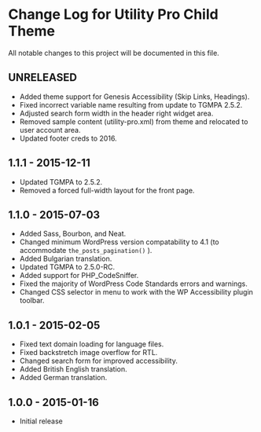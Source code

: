# Change Log for Utility Pro Child Theme
All notable changes to this project will be documented in this file.

## UNRELEASED
- Added theme support for Genesis Accessibility (Skip Links, Headings).
- Fixed incorrect variable name resulting from update to TGMPA 2.5.2.
- Adjusted search form width in the header right widget area.
- Removed sample content (utility-pro.xml) from theme and relocated to user account area.
- Updated footer creds to 2016.


## 1.1.1 - 2015-12-11
- Updated TGMPA to 2.5.2.
- Removed a forced full-width layout for the front page.

## 1.1.0 - 2015-07-03
- Added Sass, Bourbon, and Neat.
- Changed minimum WordPress version compatability to 4.1 (to accommodate `the_posts_pagination()` ).
- Added Bulgarian translation.
- Updated TGMPA to 2.5.0-RC.
- Added support for PHP_CodeSniffer.
- Fixed the majority of WordPress Code Standards errors and warnings.
- Changed CSS selector in menu to work with the WP Accessibility plugin toolbar.

## 1.0.1 - 2015-02-05

- Fixed text domain loading for language files.
- Fixed backstretch image overflow for RTL.
- Changed search form for improved accessibility.
- Added British English translation.
- Added German translation.

## 1.0.0 - 2015-01-16

- Initial release
